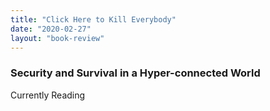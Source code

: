 ```yaml
---
title: "Click Here to Kill Everybody"
date: "2020-02-27"
layout: "book-review"
---
```


### Security and Survival in a Hyper-connected World

Currently Reading
